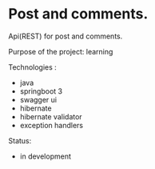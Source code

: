 # Post and comments.
Api(REST) for post and comments.

Purpose of the project: learning

Technologies :
- java
- springboot 3
- swagger ui
- hibernate
- hibernate validator
- exception handlers

Status:
- in development
